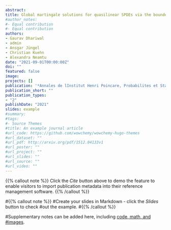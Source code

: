 ```yaml
---
abstract:
title: Global martingale solutions for quasilinear SPDEs via the boundedness-by-entropy method
#author_notes:
#- Equal contribution
#- Equal contribution
authors:
- Gaurav Dhariwal 
- admin
- Ansgar Jüngel
- Christian Kuehn
- Alexandra Neamtu
date: "2021-09-01T00:00:00Z"
doi: ""
featured: false
image:
projects: []
publication: '*Annales de lInstitut Henri Poincare, Probabilites et Statistiques, 57*(1)'
publication_short: ""
publication_types:
- "2"
publishDate: "2021"
slides: example
#summary: 
#tags:
#- Source Themes
#title: An example journal article
#url_code: https://github.com/wowchemy/wowchemy-hugo-themes
#url_dataset: ""
#url_pdf: http://arxiv.org/pdf/1512.04133v1
#url_poster: ""
#url_project: ""
#url_slides: ""
#url_source: ""
#url_video: ""
---
```


{{% callout note %}}
Click the *Cite* button above to demo the feature to enable visitors to import publication metadata into their reference management software.
{{% /callout %}}

#{{% callout note %}}
#Create your slides in Markdown - click the *Slides* button to check #out the example.
#{{% /callout %}}

#Supplementary notes can be added here, including [code, math, and #images](https://wowchemy.com/docs/writing-markdown-latex/).
